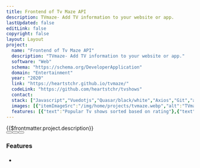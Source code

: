 ```yaml
---
title: Frontend of Tv Maze API
description: TVmaze- Add TV information to your website or app.
lastUpdated: false
editLink: false
copyright: false
layout: Layout
project:
  name: "Frontend of Tv Maze API"
  description: "TVmaze- Add TV information to your website or app."
  software: "Web"
  schema: "https://schema.org/DeveloperApplication"
  domain: "Entertainment"
  year: "2020"
  link: "https://heartstchr.github.io/tvmaze/"
  codeLink: "https://github.com/heartstchr/tvshows"
  contact: 
  stack: ["Javascript","Vuedotjs","Quasar/black/white","Axios","Git","amazonec2","Eslint","Prettier"]
  images: [{"itemImageSrc":"/img/home/projects/tvmaze.webp","alt":"TVmaze - Home page. | Tv maze"},{"itemImageSrc":"/img/projects/tvmaze/home.webp","alt":"TVmaze - Home page. | Tv maze"},{"itemImageSrc":"/img/projects/tvmaze/search.webp","alt":"TVmaze - . Search page| Tv maze"},{"itemImageSrc":"/img/projects/tvmaze/episodes.webp","alt":"TVmaze - Episodes tab. | Tv maze"},{"itemImageSrc":"/img/projects/tvmaze/cast.webp","alt":"TVmaze - Cast tab. | Tv maze"},{"itemImageSrc":"/img/projects/tvmaze/genres.webp","alt":"TVmaze - Genres. | Tv maze"}]
  features: [{"text":"Popular Tv shows sorted based on rating"},{"text":"Tv shows based on genre"},{"text":"Search Tv shows"},{"text":"Details Tv shows"},{"text":"Episodes, cast and crew of a Tv shows"}]
---
```

<div>
    <div class="col-12 ">
      <div class="my-2 text-l line-height-3">{{$frontmatter.project.description}}</div>
    </div>
    <div class="flex flex-column" itemscope itemtype="https://schema.org/SoftwareApplication">
      <div v-if="$frontmatter.project.images">
        <div class="card" v-if="$frontmatter.project.images.length != 1">
          <Galleria :value="$frontmatter.project.images" :responsiveOptions="responsiveOptions" :numVisible="5"
              :circular="true" :showItemNavigators="true" :showThumbnails="true" :pt="{
                  prevButton: { 'aria-label': 'Previous screen of project' },
                  nextButton: { 'aria-label': 'Next screen of project' }
              }">
              <template #item="slotProps">
                  <img :src="slotProps.item.itemImageSrc" :alt="slotProps.item.alt"
                      style="width: 100%; display: block" loading="eager" fetchpriority="high" />
              </template>
              <template #thumbnail="slotProps">
                  <img :src="slotProps.item.itemImageSrc" :alt="slotProps.item.alt" />
              </template>
          </Galleria>
        </div>
        <div class="card" v-else>
            <img :src="$frontmatter.project.images[0].itemImageSrc" :alt="$frontmatter.project.images[0].alt"
                style="width: 100%; display: block" loading="eager" fetchpriority="high" />
        </div>
      </div>
      <div class="col-12 ">
        <Stacks :stack="$frontmatter.project.stack" :other-skills="$frontmatter.project.otherSkills" />
      </div>
      <div class="col-12 pt-4">
        <link itemprop="applicationCategory" :href="$frontmatter.project.schema" />
        <div
          class="flex md:flex-row flex-column justify-content-center align-items-center gap-2 my-4 w-full max-w-96">
          <a v-if="$frontmatter.project.contact" :href="`$frontmatter.project.contact $frontmatter.project.name`" target="_blank"
              class="flex flex-row no-underline w-full">
              <Button label="Get Custom Code" icon="pi pi-inbox" severity="secondary" raised rounded
                  class="w-full" />
          </a>
          <a v-if="$frontmatter.project.link" :href="$frontmatter.project.link" target="_blank"
              class="flex flex-row no-underline w-full">
              <Button label="Live Demo" icon="pi pi-angle-double-right" severity="primary" raised
                  rounded class="w-full" />
          </a>
          <a v-if="$frontmatter.project.codeLink" :href="$frontmatter.project.codeLink" target="_blank"
              class="flex flex-row no-underline w-full">
              <Button label="Get Started" icon="pi pi-github" severity="secondary" raised rounded
                  class="w-full" />
          </a>
        </div>
      </div>
    </div>
</div>
<div class="flex flex-column px-4">
  <h3 class="my-2 text-l">Features</h3>
  <ul class="my-2 md:ml-3 text-sm">
    <li v-for="feature in $frontmatter.project.features" :key="feature.text"
      class="flex flex-row align-content-center line-height-3">
      <i class="pi pi-verified m-2 bg-primary" alt="arrow" style="font-size: 1rem;"></i>
      <h4 class="m-2 text-sm" v-html="feature.text"></h4>
    </li>
  </ul>
</div>

<script setup>
import { responsiveOptions } from "@data/responsive.js"
</script>
